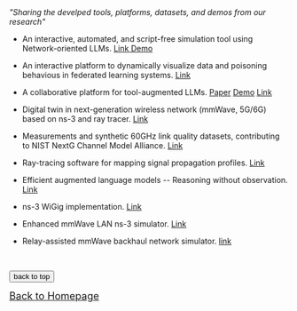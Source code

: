 
<!-- <font size=5> Open Tools, Platforms, Datasets, and Demos </font> -->

&emsp;

*"Sharing the develped tools, platforms, datasets, and demos from our research"*

  * An interactive, automated, and script-free simulation tool using Network-oriented LLMs. [Link Demo](https://github.com/ak-maker/sionna-LLMs/tree/main)

  * An interactive platform to dynamically visualize data and poisoning behavious in federated learning systems. [Link](https://github.com/CathyXueqingZhang/DataPoisoningVis)
 
  * A collaborative platform for tool-augmented LLMs. [Paper](https://arxiv.org/pdf/2308.04030) [Demo](https://www.youtube.com/watch?v=7dZ3ZvsI7sw) [Link](https://github.com/Gentopia-AI/Gentopia)

  * Digital twin in next-generation wireless network (mmWave, 5G/6G) based on ns-3 and ray tracer. [Link](https://github.com/yuchen-sh/Network-Digital-Twin)

  * Measurements and synthetic 60GHz link quality datasets, contributing to NIST NextG Channel Model Alliance. [Link](https://nextg.nist.gov/submissions/149)

  * Ray-tracing software for mapping signal propagation profiles. [Link](https://github.com/yuchen-sh/Ray-tracer-for-network-twinning)

  * Efficient augmented language models -- Reasoning without observation. [Link](https://github.com/billxbf/ReWOO)

  * ns-3 WiGig implementation. [Link](https://apps.nsnam.org/app/wigig/)
  
  * Enhanced mmWave LAN ns-3 simulator. [Link](<https://github.com/yuchen-sh/mmWave-WLAN-802.11ad/tree/master>)

  * Relay-assisted mmWave backhaul network simulator. [link](https://github.com/hqfrank/ns3-mmwave-relay/tree/master)
 
  <!-- * The platform for the development of digital twin in 3D wireless networks for signal source localization based on NSF AERPAW testbed and Virtual Development Environment. [Link (to be announced)](https://github.ncsu.edu/bchatte/RoverChallenge) -->



&emsp;




  <!-- <img alt="" src="sponsor6.png" width="86%" height="86%" /> -->



<div style="text-align:left">
     <a href="#top"><input type="button" value="back to top" /></a>
</div>

[<u><font size='4'>Back to Homepage</font></u>](https://yuchen-sh.github.io)

  


